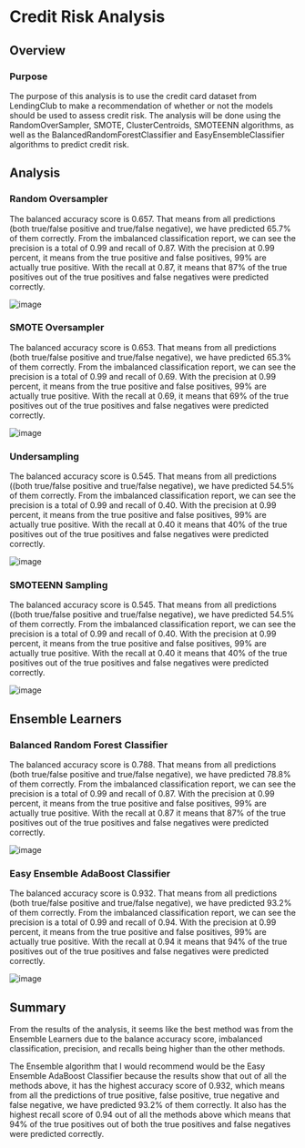 # Credit Risk Analysis

## Overview

### Purpose
The purpose of this analysis is to use the credit card dataset from LendingClub to make a recommendation of whether or not the models should be used to assess credit risk. The analysis will be done using the RandomOverSampler, SMOTE, ClusterCentroids, SMOTEENN algorithms, as well as the BalancedRandomForestClassifier and EasyEnsembleClassifier algorithms to predict credit risk.

## Analysis

###  Random Oversampler

The balanced accuracy score is 0.657. That means from all predictions (both true/false positive and true/false negative), we have predicted 65.7% of them correctly.
From the imbalanced classification report, we can see the precision is a total of 0.99 and recall of 0.87.
With the precision at 0.99 percent, it means from the true positive and false positives, 99% are actually true positive.
With the recall at 0.87, it means that 87% of the true positives out of the true positives and false negatives were predicted correctly.

![image](https://user-images.githubusercontent.com/108503112/212449359-c2c5959a-c581-4a37-91b0-a21145ae77a8.png)


### SMOTE Oversampler

The balanced accuracy score is 0.653. That means from all predictions (both true/false positive and true/false negative), we have predicted 65.3% of them correctly.
From the imbalanced classification report, we can see the precision is a total of 0.99 and recall of 0.69.
With the precision at 0.99 percent, it means from the true positive and false positives, 99% are actually true positive.
With the recall at 0.69, it means that 69% of the true positives out of the true positives and false negatives were predicted correctly.

![image](https://user-images.githubusercontent.com/108503112/212449344-edd2933a-a684-4d7d-bfe0-2ba92f160f7b.png)


### Undersampling

The balanced accuracy score is 0.545. That means from all predictions ((both true/false positive and true/false negative), we have predicted 54.5% of them correctly.
From the imbalanced classification report, we can see the precision is a total of 0.99 and recall of 0.40.
With the precision at 0.99 percent, it means from the true positive and false positives, 99% are actually true positive.
With the recall at 0.40 it means that 40% of the true positives out of the true positives and false negatives were predicted correctly.

![image](https://user-images.githubusercontent.com/108503112/212449326-e14439fc-c6c0-4aad-a8e5-cf2a67db903e.png)


### SMOTEENN Sampling

The balanced accuracy score is 0.545. That means from all predictions ((both true/false positive and true/false negative), we have predicted 54.5% of them correctly.
From the imbalanced classification report, we can see the precision is a total of 0.99 and recall of 0.40.
With the precision at 0.99 percent, it means from the true positive and false positives, 99% are actually true positive.
With the recall at 0.40 it means that 40% of the true positives out of the true positives and false negatives were predicted correctly.

![image](https://user-images.githubusercontent.com/108503112/212485520-c25e28e0-efe2-4c68-be4f-d5e88349fd1f.png)


## Ensemble Learners

### Balanced Random Forest Classifier

The balanced accuracy score is 0.788. That means from all predictions (both true/false positive and true/false negative), we have predicted 78.8% of them correctly.
From the imbalanced classification report, we can see the precision is a total of 0.99 and recall of 0.87.
With the precision at 0.99 percent, it means from the true positive and false positives, 99% are actually true positive.
With the recall at 0.87 it means that 87% of the true positives out of the true positives and false negatives were predicted correctly.

![image](https://user-images.githubusercontent.com/108503112/212450069-c74602f3-e05c-4271-aae0-d1fbfd17c603.png)

### Easy Ensemble AdaBoost Classifier

The balanced accuracy score is 0.932. That means from all predictions (both true/false positive and true/false negative), we have predicted 93.2% of them correctly.
From the imbalanced classification report, we can see the precision is a total of 0.99 and recall of 0.94.
With the precision at 0.99 percent, it means from the true positive and false positives, 99% are actually true positive.
With the recall at 0.94 it means that 94% of the true positives out of the true positives and false negatives were predicted correctly.

![image](https://user-images.githubusercontent.com/108503112/212450445-a3218dbb-ed83-458a-8a2c-10e9ac8bce2e.png)


## Summary

From the results of the analysis, it seems like the best method was from the Ensemble Learners due to the balance accuracy score, imbalanced classification, precision, and recalls being higher than the other methods.

The Ensemble algorithm that I would recommend would be the Easy Ensemble AdaBoost Classifier because the results show that out of all the methods above, it has the highest accuracy score of 0.932, which means from all the predictions of true positive, false positive, true negative and false negative, we have predicted 93.2% of them correctly. It also has the highest recall score of 0.94 out of all the methods above which means that 94% of the true positives out of both the true positives and false negatives were predicted correctly.
